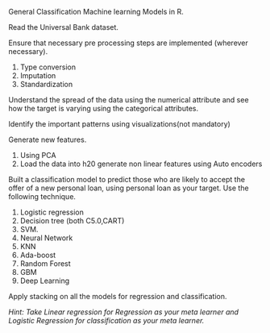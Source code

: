 General Classification Machine learning Models in R.

Read the Universal Bank dataset.

Ensure that necessary pre processing steps are implemented (wherever necessary).
1.	Type conversion
2.	Imputation
3.	Standardization

Understand the spread of the data using the numerical attribute and see how the target is varying using the categorical attributes.

Identify the important patterns using visualizations(not mandatory)
 
Generate new features.
1.	Using PCA
2.	Load the data into h20 generate non linear features using Auto encoders

Built a classification model to predict those who are likely to accept the offer of a new personal loan, using personal loan as your target. Use the following technique.

1.	Logistic regression
2.	Decision tree (both C5.0,CART)
3.	 SVM.
4.	Neural Network
5.	KNN
6.	Ada-boost
7.	Random Forest
8.	GBM
9.	Deep Learning

Apply stacking on all the models for regression and classification.

 *Hint: Take Linear regression for Regression as your meta learner and Logistic Regression  for classification as your meta      learner.*
 
